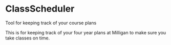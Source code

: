 # ClassScheduler
Tool for keeping track of your course plans

This is for keeping track of your four year plans at Milligan to make sure you take classes on time. 
